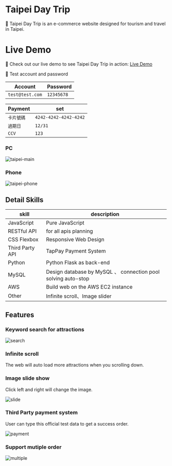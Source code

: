 # Taipei Day Trip

🎨 Taipei Day Trip is an e-commerce website designed for tourism and travel in Taipei.

# Live Demo
🔗 Check out our live demo to see Taipei Day Trip in action: [Live Demo](http://13.113.0.76:3000/)

🔑 Test account and password

| Account             | Password |
|------------------|----------|
| `test@test.com` | `12345678` |

| Payment            | set|
|------------------|----------|
| `卡片號碼` | `4242-4242-4242-4242` |
| `過期日` | `12/31` |
| `CCV` | `123` |

### PC
![taipei-main](https://user-images.githubusercontent.com/110733945/224049170-26fead7c-667c-426d-9031-4c1d5f67abff.JPG)

### Phone

![taipei-phone](https://user-images.githubusercontent.com/110733945/224049241-ff634348-d161-4d65-8bd2-ed053e31bdc3.JPG)

## Detail Skills

| skill | description |
| -------- | -------- |
| JavaScript| Pure JavaScript | 
| RESTful API| for all apis planning| 
| CSS Flexbox| Responsive Web Design| 
| Third Party API|TapPay Payment System| 
| Python| Python Flask as back-end | 
| MySQL| Design database by MySQL 、 connection pool solving auto-stop | 
| AWS   | Build web on the AWS EC2 instance     | 
| Other | Infinite scroll、Image slider  | 

## Features


### Keyword search for attractions

![search](https://user-images.githubusercontent.com/110733945/224049792-4f8e12b9-f9ee-44b8-b10e-acf0af7961f3.JPG)

### Infinite scroll

The web will auto load more attractions when you scrolling down.

### Image slide show

Click left and right will change the image.

![slide](https://user-images.githubusercontent.com/110733945/224050453-88a20c06-4948-45df-be9a-73db0a26509b.JPG)


### Third Party payment system

User can type this official test data to get a success order.

![payment](https://user-images.githubusercontent.com/110733945/224052433-e2e64c9b-c2a5-4641-9cb2-99ba8facc683.JPG)

### Support mutiple order

![multiple](https://user-images.githubusercontent.com/110733945/224052532-92f6d171-89ef-483e-b513-ad8a7f946516.JPG)





